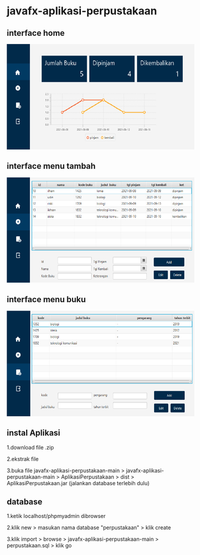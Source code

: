 # javafx-aplikasi-perpustakaan
## interface home
![alt text](https://raw.githubusercontent.com/Muhammadilham5/fileimage/main/home.png?token=AQCIMFGJNTYBZMGEWJG6SYDBF5F4K)
## interface menu tambah
![alt text](https://raw.githubusercontent.com/Muhammadilham5/fileimage/main/add.png?token=AQCIMFGG3JTB42MEPDUAPHLBF5GXY)
## interface menu buku
![alt text](https://raw.githubusercontent.com/Muhammadilham5/fileimage/main/buku.png?token=AQCIMFF7PJ5IS3HHL3SXUWLBF5F6C)
## instal Aplikasi
1.download file .zip

2.ekstrak file

3.buka file javafx-aplikasi-perpustakaan-main > javafx-aplikasi-perpustakaan-main > AplikasiPerpustakaan > dist > AplikasiPerpustakaan.jar
(jalankan database terlebih dulu)
## database
1.ketik localhost/phpmyadmin dibrowser

2.klik new > masukan nama database "perpustakaan" > klik create

3.klik import > browse > javafx-aplikasi-perpustakaan-main > perpustakaan.sql > klik go
